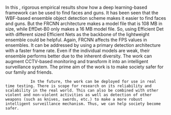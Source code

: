 In this , rigorous empirical results show how a deep learning-based framework can be used to find faces and guns. It has been seen that the WBF-based ensemble object detection scheme makes it easier to find faces and guns. But the FRCNN architecture makes a model file that is 108 MB in size, while EffDet-B0 only makes a 16 MB model file. So, using Efficient Det with different sized Efficient Nets as the backbone of the lightweight ensemble could be helpful. Again, FRCNN affects the FPS values in ensembles. It can be addressed by using a primary detection architecture with a faster frame rate. Even if the individual models are weak, their ensemble performs better due to the inherent diversity. The work can augment CCTV-based monitoring and transform it into an intelligent surveillance system. The prime aim of the work is to make society safer for our family and friends. 

               In the future, the work can be deployed for use in real time testing. There is scope for research on its reliability and scalability in the real world. This can also be combined with other violent and non-violent activities as well as detection of other weapons (such as knives, swords, etc.) to make a more robust intelligent surveillance mechanism. Thus, we can help society become safer.
